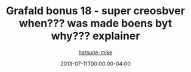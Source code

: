 ---
title: "Grafald bonus 18 - super creosbver when??? was made boens byt why??? explainer"
type: "image"
date: 2013-07-11T00:00:00-04:00
draft: false
categories: ["Grafald"]
image_path: "../img/2013/bonus_18.png"
alt_text: ""
author: "[hatsune-mike](https://cohost.org/hatsune-mike)"
---